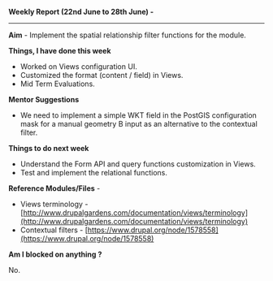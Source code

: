 **Weekly Report (22nd June to 28th June) -**

***

**Aim** - Implement the spatial relationship filter functions for the module.

**Things, I have done this week**

* Worked on Views configuration UI.
* Customized the format (content / field) in Views.
* Mid Term Evaluations.

**Mentor Suggestions**

* We need to implement a simple WKT field in the PostGIS configuration mask for a manual geometry B input as an alternative to the contextual filter.

**Things to do next week**

* Understand the Form API and query functions customization in Views. 
* Test and implement the relational functions.  


**Reference Modules/Files** - 
* Views terminology - [http://www.drupalgardens.com/documentation/views/terminology](http://www.drupalgardens.com/documentation/views/terminology)
* Contextual filters - [https://www.drupal.org/node/1578558](https://www.drupal.org/node/1578558)

**Am I blocked on anything ?**

No.